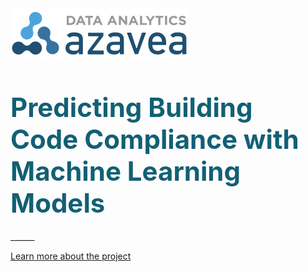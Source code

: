 <img class="logo" src="docs/images/2015_03_31_DataAnalytics_Logo.svg">

<h2 style="font-size: 42px; color: #126075; margin-top: 50px; margin-bottom: 20px;">  Predicting Building Code Compliance 
with Machine Learning Models
</h2>
______

[Learn more about the project](https://azavea.github.io/building-inspection-prediction/index.html)
